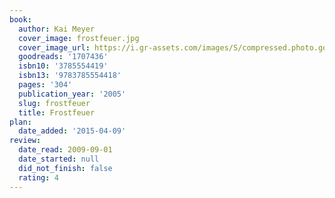 ```yaml
---
book:
  author: Kai Meyer
  cover_image: frostfeuer.jpg
  cover_image_url: https://i.gr-assets.com/images/S/compressed.photo.goodreads.com/books/1187201977l/1707436._SY475_.jpg
  goodreads: '1707436'
  isbn10: '3785554419'
  isbn13: '9783785554418'
  pages: '304'
  publication_year: '2005'
  slug: frostfeuer
  title: Frostfeuer
plan:
  date_added: '2015-04-09'
review:
  date_read: 2009-09-01
  date_started: null
  did_not_finish: false
  rating: 4
---
```

